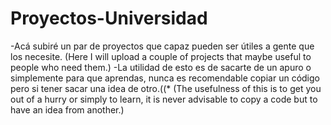 # Proyectos-Universidad
-Acá subiré un par de proyectos que capaz pueden ser útiles a gente que los necesite. 
(Here I will upload a couple of projects that maybe useful to people who need them.)
-La utilidad de esto es de sacarte de un apuro o simplemente para que aprendas, nunca es recomendable copiar un código pero si tener sacar una idea de otro.((*
(The usefulness of this is to get you out of a hurry or simply to learn, it is never advisable to copy a code but to have an idea from another.)
